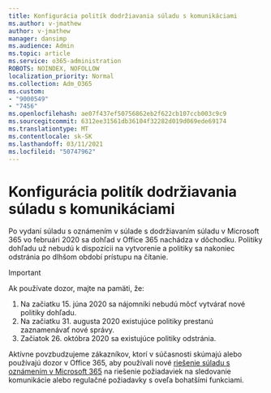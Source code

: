 ```yaml
---
title: Konfigurácia politík dodržiavania súladu s komunikáciami
ms.author: v-jmathew
author: v-jmathew
manager: dansimp
ms.audience: Admin
ms.topic: article
ms.service: o365-administration
ROBOTS: NOINDEX, NOFOLLOW
localization_priority: Normal
ms.collection: Adm_O365
ms.custom:
- "9000549"
- "7456"
ms.openlocfilehash: ae07f437ef50756862eb2f622cb107ccb003c9c9
ms.sourcegitcommit: 6312ee31561db36104f32282d019d069ede69174
ms.translationtype: MT
ms.contentlocale: sk-SK
ms.lasthandoff: 03/11/2021
ms.locfileid: "50747962"
---
```

# <a name="configure-communication-compliance-policies"></a>Konfigurácia politík dodržiavania súladu s komunikáciami

Po vydaní súladu s oznámením v súlade s dodržiavaním súladu v Microsoft 365 vo februári 2020 sa dohľad v Office 365 nachádza v dôchodku. Politiky dohľadu už nebudú k dispozícii na vytvorenie a politiky sa nakoniec odstránia po dlhšom období prístupu na čítanie.

> [!IMPORTANT]
> Ak používate dozor, majte na pamäti, že:
>
> 1. Na začiatku 15. júna 2020 sa nájomníki nebudú môcť vytvárať nové politiky dohľadu.
> 2. Na začiatku 31. augusta 2020 existujúce politiky prestanú zaznamenávať nové správy.
> 3. Začiatok 26. októbra 2020 sa existujúce politiky odstránia.

Aktívne povzbudzujeme zákazníkov, ktorí v súčasnosti skúmajú alebo používajú dozor v Office 365, aby používali nové [riešenie súladu s oznámením v Microsoft 365](https://go.microsoft.com/fwlink/?linkid=2128593) na riešenie požiadaviek na sledovanie komunikácie alebo regulačné požiadavky s oveľa bohatšími funkciami.

